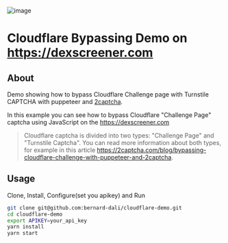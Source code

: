 ![image](https://github.com/bernard-dali/cloudflare-demo-dexscreener/assets/151824231/0286dfb5-eaad-4cd9-87f5-1a1cf3fa041d)

# Cloudflare Bypassing Demo on https://dexscreener.com

## About

Demo showing how to bypass Cloudflare Challenge page with Turnstile CAPTCHA with puppeteer and [2captcha](https://2captcha.com/?from=22771395).

In this example you can see how to bypass Cloudflare "Challenge Page" captcha using JavaScript on the https://dexscreener.com

> Cloudflare captcha is divided into two types: "Challenge Page" and "Turnstile Captcha".  You can read more information about both types, for example in this article https://2captcha.com/blog/bypassing-cloudflare-challenge-with-puppeteer-and-2captcha.

## Usage

Clone, Install, Configure(set you apikey) and Run

```bash
git clone git@github.com:bernard-dali/cloudflare-demo.git
cd cloudflare-demo
export APIKEY=your_api_key
yarn install
yarn start
```
